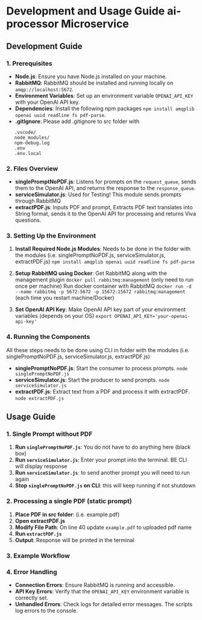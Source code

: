 
# Development and Usage Guide ai-processor Microservice
## Development Guide
### 1. Prerequisites

- **Node.js**: Ensure you have Node.js installed on your machine.
- **RabbitMQ**: RabbitMQ should be installed and running locally on `amqp://localhost:5672`.
- **Environment Variables**: Set up an environment variable `OPENAI_API_KEY` with your OpenAI API key.
- **Dependencies**: Install the following npm packages `npm install amqplib openai uuid readline fs pdf-parse`.
- **.gitIgnore**: Please add .gitignore to src folder with 
~~~ 
   .vscode/ 
   node_modules/
   npm-debug.log
   .env
   .env.local 
~~~

### 2. Files Overview
- **singlePromptNoPDF.js**: Listens for prompts on the `request_queue`, sends them to the OpenAI API, and returns the response to the `response_queue`.
- **serviceSimulator.js**: Used for Testing! This module sends prompts through RabbitMQ
- **extractPDF.js**: Inputs PDF and prompt, Extracts PDF text translates into String format, sends it to the OpenAI API for processing and returns Viva questions.

### 3. Setting Up the Environment
1. **Install Required Node.js Modules**:
   Needs to be done in the folder with the modules (i.e. singlePromptNoPDF.js, serviceSimulator.js, extractPDF.js)
   `npm install amqplib openai uuid readline fs pdf-parse`
2. **Setup RabbitMQ using Docker**:
   Get RabbitMQ along with the management plugin `docker pull rabbitmq:management` (only need to run once per machine)
   Run docker container with RabbitMQ `docker run -d --name rabbitmq -p 5672:5672 -p 15672:15672 rabbitmq:management` (each time you restart machine/Docker)

3. **Set OpenAI API Key**:
   Make OpenAI API key part of your environment variables (depends on your OS) `export OPENAI_API_KEY='your-openai-api-key'`

### 4. Running the Components
   All these steps needs to be done using CLI in folder with the modules (i.e. singlePromptNoPDF.js, serviceSimulator.js, extractPDF.js)
- **singlePromptNoPDF.js**: Start the consumer to process prompts.
  `node singlePromptNoPDF.js`
- **serviceSimulator.js**: Start the producer to send prompts.
  `node serviceSimulator.js`
- **extractPDF.js**: Extract text from a PDF and process it with extractPDF.
  `node extractPDF.js`

## Usage Guide
### 1. Single Prompt without PDF 
1. **Run `singlePromptNoPDF.js`**: You do not have to do anything here (black box)
2. **Run `serviceSimulator.js`**: Enter your prompt into the terminal. BE CLI will display response
3. **Run `serviceSimulator.js`**: to send another prompt you will need to run again
4. **Stop `singlePromptNoPDF.js` on CLI**: this will keep running if not shutdown


### 2. Processing a single PDF (static prompt)
1. **Place PDF in src folder**: (i.e. example.pdf)
2. **Open extractPDF.js** 
3. **Modify File Path**: On line 40 update `example.pdf` to uploaded pdf name
4. **Run `extractPDF.js`**
5. **Output**: Response will be printed in the terminal


### 3. Example Workflow

### 4. Error Handling

- **Connection Errors**: Ensure RabbitMQ is running and accessible.
- **API Key Errors**: Verify that the `OPENAI_API_KEY` environment variable is correctly set.
- **Unhandled Errors**: Check logs for detailed error messages. The scripts log errors to the console.
